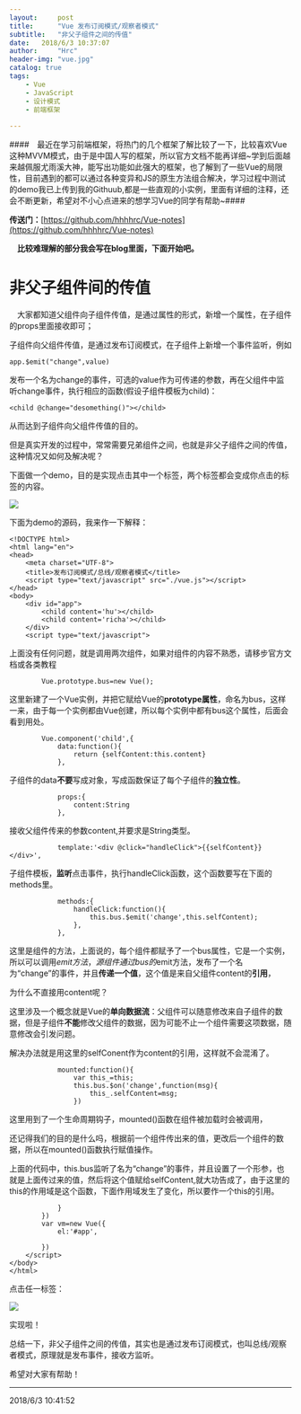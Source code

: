 ```yaml
---
layout:     post
title:      "Vue 发布订阅模式/观察者模式"
subtitle:   "非父子组件之间的传值"
date:   2018/6/3 10:37:07    
author:     "Hrc"
header-img: "vue.jpg"
catalog: true
tags:
    - Vue
    - JavaScript
    - 设计模式
    - 前端框架
   
---
```

####&emsp;最近在学习前端框架，将热门的几个框架了解比较了一下，比较喜欢Vue这种MVVM模式，由于是中国人写的框架，所以官方文档不能再详细~学到后面越来越佩服尤雨溪大神，能写出功能如此强大的框架，也了解到了一些Vue的局限性，目前遇到的都可以通过各种变异和JS的原生方法组合解决，学习过程中测试的demo我已上传到我的Githuub,都是一些直观的小实例，里面有详细的注释，还会不断更新，希望对不小心点进来的想学习Vue的同学有帮助~####

**传送门：**[https://github.com/hhhhrc/Vue-notes](https://github.com/hhhhrc/Vue-notes)

**&emsp;比较难理解的部分我会写在blog里面，下面开始吧。**

# 非父子组件间的传值 #

&emsp;大家都知道父组件向子组件传值，是通过属性的形式，新增一个属性，在子组件的props里面接收即可；

子组件向父组件传值，是通过发布订阅模式，在子组件上新增一个事件监听，例如

	app.$emit("change",value)

发布一个名为change的事件，可选的value作为可传递的参数，再在父组件中监听change事件，执行相应的函数(假设子组件模板为child)：

	<child @change="desomething()"></child>

从而达到子组件向父组件传值的目的。

但是真实开发的过程中，常常需要兄弟组件之间，也就是非父子组件之间的传值，这种情况又如何及解决呢？

下面做一个demo，目的是实现点击其中一个标签，两个标签都会变成你点击的标签的内容。

![](https://i.imgur.com/RQ6qzmh.png)

下面为demo的源码，我来作一下解释：

	<!DOCTYPE html>
	<html lang="en">
	<head>
		<meta charset="UTF-8">
		<title>发布订阅模式/总线/观察者模式</title>
		<script type="text/javascript" src="./vue.js"></script>
	</head>
	<body>
		<div id="app">
			<child content='hu'></child>
			<child content='richa'></child>
		</div>
		<script type="text/javascript">
上面没有任何问题，就是调用两次组件，如果对组件的内容不熟悉，请移步官方文档或各类教程
	
			Vue.prototype.bus=new Vue();

这里新建了一个Vue实例，并把它赋给Vue的**prototype属性**，命名为bus，这样一来，由于每一个实例都由Vue创建，所以每个实例中都有bus这个属性，后面会看到用处。

	
			Vue.component('child',{
				data:function(){
					return {selfContent:this.content}
				},
子组件的data**不要**写成对象，写成函数保证了每个子组件的**独立性**。

				props:{
					content:String
				},

接收父组件传来的参数content,并要求是String类型。

				template:'<div @click="handleClick">{{selfContent}}</div>',

子组件模板，**监听**点击事件，执行handleClick函数，这个函数要写在下面的methods里。

				methods:{
					handleClick:function(){
						this.bus.$emit('change',this.selfContent);
					},
				},

这里是组件的方法，上面说的，每个组件都赋予了一个bus属性，它是一个实例，所以可以调用$emit方法，源组件通过bus的$emit方法，发布了一个名为“change”的事件，并且**传递一个值**，这个值是来自父组件content的**引用**，

为什么不直接用content呢？

这里涉及一个概念就是Vue的**单向数据流**：父组件可以随意修改来自子组件的数据，但是子组件**不能**修改父组件的数据，因为可能不止一个组件需要这项数据，随意修改会引发问题。

解决办法就是用这里的selfConent作为content的引用，这样就不会混淆了。

				mounted:function(){
					var this_=this;
					this.bus.$on('change',function(msg){
						this_.selfContent=msg;
					})
这里用到了一个生命周期钩子，mounted()函数在组件被加载时会被调用，

还记得我们的目的是什么吗，根据前一个组件传出来的值，更改后一个组件的数据，所以在mounted()函数执行赋值操作。

上面的代码中，this.bus监听了名为“change”的事件，并且设置了一个形参，也就是上面传过来的值，然后将这个值赋给selfContent,就大功告成了，由于这里的this的作用域是这个函数，下面作用域发生了变化，所以要作一个this的引用。

				}
			})
			var vm=new Vue({
				el:'#app',
	
			})
		</script>
	</body>
	</html>

点击任一标签：

![](https://i.imgur.com/q0svMMP.png)

实现啦！

总结一下，非父子组件之间的传值，其实也是通过发布订阅模式，也叫总线/观察者模式，原理就是发布事件，接收方监听。

希望对大家有帮助！

----------

2018/6/3 10:41:52 

